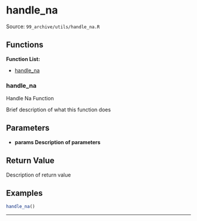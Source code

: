 # handle_na

Source: `99_archive/utils/handle_na.R`

## Functions

**Function List:**
- [handle_na](#handle-na)

### handle_na

Handle Na Function

Brief description of what this function does


## Parameters

- **params Description of parameters**

## Return Value

Description of return value


## Examples

```r
handle_na()
```

---

